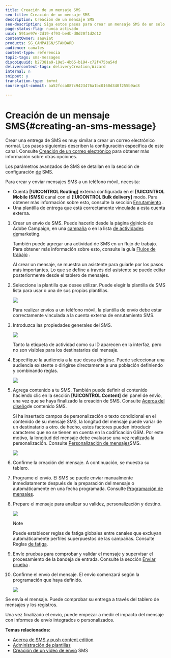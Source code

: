 ```yaml
---
title: Creación de un mensaje SMS
seo-title: Creación de un mensaje SMS
description: Creación de un mensaje SMS
seo-description: Siga estos pasos para crear un mensaje SMS de un solo envío en Adobe Campaign.
page-status-flag: nunca activado
uuid: 591ae97e-2d19-4f93-be4b-d8d20f1d2d12
contentOwner: sauviat
products: SG_CAMPAIGN/STANDARD
audience: canales
content-type: referencia
topic-tags: sms-messages
discoiquuid: b27381a9-19e5-4b65-b194-c72f475ba54d
delivercontext-tags: deliveryCreation,Wizard
internal: n
snippet: y
translation-type: tm+mt
source-git-commit: aa52fcca887c9423476a1bc0160d340f255b9ac8

---
```



# Creación de un mensaje SMS{#creating-an-sms-message}

Crear una entrega de SMS es muy similar a crear un correo electrónico normal. Los pasos siguientes describen la configuración específica de este canal. Consulte [Creación de un correo electrónico](../../channels/using/creating-an-email.md) para obtener más información sobre otras opciones.

Los parámetros avanzados de SMS se detallan en la sección de configuración [de](../../administration/using/configuring-sms-channel.md) SMS.

Para crear y enviar mensajes SMS a un teléfono móvil, necesita:

* Cuenta **[!UICONTROL Routing]** externa configurada en el **[!UICONTROL Mobile (SMS)]** canal con el **[!UICONTROL Bulk delivery]** modo. Para obtener más información sobre esto, consulte la sección [Enrutamiento](../../administration/using/configuring-sms-channel.md#defining-an-sms-routing) .
* Una plantilla de entrega que está correctamente vinculada a esta cuenta externa.

1. Crear un envío de SMS. Puede hacerlo desde la página [de](../../start/using/interface-description.md#home-page)inicio de Adobe Campaign, en una [campaña](../../start/using/marketing-activities.md#creating-a-marketing-activity) o en la lista [de actividades de](../../start/using/programs-and-campaigns.md#creating-a-campaign)marketing.

   También puede agregar una actividad de SMS en un flujo de trabajo. Para obtener más información sobre esto, consulte la guía [Flujos de trabajo](../../automating/using/sms-delivery.md) .

   Al crear un mensaje, se muestra un asistente para guiarle por los pasos más importantes. Lo que se define a través del asistente se puede editar posteriormente desde el tablero de mensajes.

1. Seleccione la plantilla que desee utilizar. Puede elegir la plantilla de SMS lista para usar o una de sus propias plantillas.

   ![](assets/sms_creation_1.png)

   Para realizar envíos a un teléfono móvil, la plantilla de envío debe estar correctamente vinculada a la cuenta externa de enrutamiento SMS.

1. Introduzca las propiedades generales del SMS.

   ![](assets/sms_creation_2.png)

   Tanto la etiqueta de actividad como su ID aparecen en la interfaz, pero no son visibles para los destinatarios del mensaje.

1. Especifique la audiencia a la que desea dirigirse. Puede seleccionar una audiencia existente o dirigirse directamente a una población definiendo y combinando reglas.

   ![](assets/sms_creation_3.png)

1. Agrega contenido a tu SMS. También puede definir el contenido haciendo clic en la sección **[!UICONTROL Content]** del panel de envío, una vez que se haya finalizado la creación de SMS. Consulte [Acerca del diseño](../../channels/using/about-sms-and-push-content-design.md)de contenido SMS.

   Si ha insertado campos de personalización o texto condicional en el contenido de su mensaje SMS, la longitud del mensaje puede variar de un destinatario a otro. de hecho, estos factores pueden introducir caracteres que no se tienen en cuenta en la codificación GSM. Por este motivo, la longitud del mensaje debe evaluarse una vez realizada la personalización. Consulte [Personalización de mensajes](../../channels/using/personalizing-sms-messages.md)SMS.

   ![](assets/sms_creation_4.png)

1. Confirme la creación del mensaje. A continuación, se muestra su tablero.
1. Programe el envío. El SMS se puede enviar manualmente inmediatamente después de la preparación del mensaje o automáticamente en una fecha programada. Consulte [Programación de mensajes](../../sending/using/about-scheduling-messages.md).
1. Prepare el mensaje para analizar su validez, personalización y destino.

   ![](assets/sms_creation_6.png)

   >[!NOTE]
   >
   >Puede establecer reglas de fatiga globales entre canales que excluyan automáticamente perfiles superpuestos de las campañas. Consulte Reglas [de fatiga](../../administration/using/fatigue-rules.md).

1. Envíe pruebas para comprobar y validar el mensaje y supervisar el procesamiento de la bandeja de entrada. Consulte la sección [Enviar prueba](../../sending/using/managing-test-profiles-and-sending-proofs.md#sending-proofs) .
1. Confirme el envío del mensaje. El envío comenzará según la programación que haya definido.

   ![](assets/sms_creation_7.png)

Se envía el mensaje. Puede comprobar su entrega a través del tablero de mensajes y los registros.

Una vez finalizado el envío, puede empezar a medir el impacto del mensaje con informes de envío integrados o personalizados.

**Temas relacionados:**

* [Acerca de SMS y push content edition](../../channels/using/about-sms-and-push-content-design.md)
* [Administración de plantillas](../../start/using/about-templates.md)
* [Creación de un vídeo de envío](https://helpx.adobe.com/campaign/kt/acs/using/acs-creating-a-sms-delivery-feature-video-use.html) SMS

